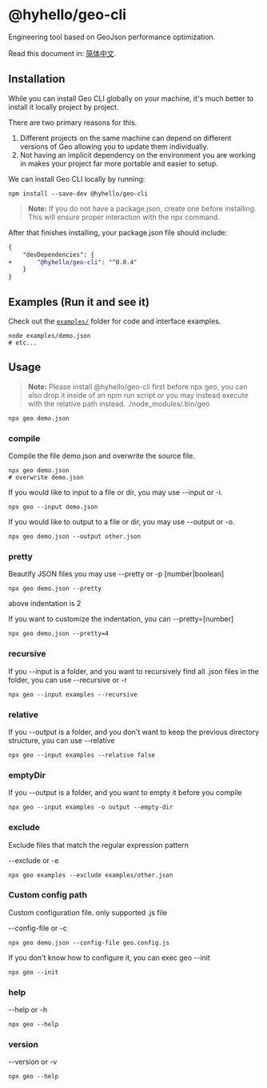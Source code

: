 # @hyhello/geo-cli

Engineering tool based on GeoJson performance optimization.

Read this document in: [简体中文](https://github.com/Hyhello/geo-cli/blob/master/README.zh_CN.md).

## Installation

While you can install Geo CLI globally on your machine, it's much better to install it locally project by project.

There are two primary reasons for this.

1. Different projects on the same machine can depend on different versions of Geo allowing you to update them individually.
2. Not having an implicit dependency on the environment you are working in makes your project far more portable and easier to setup.

We can install Geo CLI locally by running:

```Shell
npm install --save-dev @hyhello/geo-cli
```

> **Note:** If you do not have a package.json, create one before installing. This will ensure proper interaction with the npx command.

After that finishes installing, your package.json file should include:

```Diff
{
    "devDependencies": {
+       "@hyhello/geo-cli": "^0.0.4"
    }
}
```

## Examples (Run it and see it)

<a name="examples"></a>

Check out the [`examples/`](https://github.com/Hyhello/geo-cli/tree/master/examples) folder for code and interface examples.

```Shell
node examples/demo.json
# etc...
```

## Usage

<a name="usage"></a>

> **Note:** Please install @hyhello/geo-cli first before npx geo, you can also drop it inside of an npm run script or you may instead execute with the relative path instead. ./node_modules/.bin/geo

```Shell
npx geo demo.json
```

### compile

Compile the file demo.json and overwrite the source file.

```Shell
npx geo demo.json
# overwrite demo.json
```

If you would like to input to a file or dir, you may use --input or -i.

```Shell
npx geo --input demo.json
```

If you would like to output to a file or dir, you may use --output or -o.

```Shell
npx geo demo.json --output other.json
```

### pretty

Beautify JSON files you may use --pretty or -p [number|boolean]

```Shell
npx geo demo.json --pretty
```

above indentation is 2

If you want to customize the indentation, you can --pretty=[number]

```Shell
npx geo demo.json --pretty=4
```

### recursive

If you --input is a folder, and you want to recursively find all .json files in the folder, you can use --recursive or -r

```Shell
npx geo --input examples --recursive
```

### relative

If you --output is a folder, and you don't want to keep the previous directory structure, you can use --relative

```Shell
npx geo --input examples --relative false
```

### emptyDir

If you --output is a folder, and you want to empty it before you compile

```Shell
npx geo --input examples -o output --empty-dir
```

### exclude

Exclude files that match the regular expression pattern

--exclude or -e

```Shell
npx geo examples --exclude examples/other.json
```

### Custom config path

Custom configuration file. only supported .js file

--config-file or -c

```Shell
npx geo demo.json --config-file geo.config.js
```

If you don't know how to configure it, you can exec geo --init

```Shell
npx geo --init
```

### help

--help or -h

```Shell
npx geo --help
```

### version

--version or -v

```Shell
npx geo --help
```
